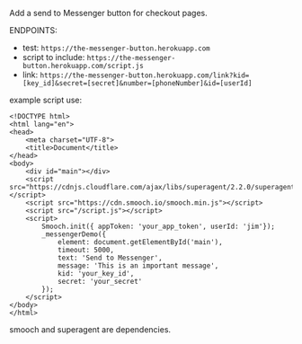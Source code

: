 Add a send to Messenger button for checkout pages.

ENDPOINTS:
- test: `https://the-messenger-button.herokuapp.com`
- script to include: `https://the-messenger-button.herokuapp.com/script.js`
- link: `https://the-messenger-button.herokuapp.com/link?kid=[key_id]&secret=[secret]&number=[phoneNumber]&id=[userId]`

example script use:
```
<!DOCTYPE html>
<html lang="en">
<head>
    <meta charset="UTF-8">
    <title>Document</title>
</head>
<body>
    <div id="main"></div>
    <script src="https://cdnjs.cloudflare.com/ajax/libs/superagent/2.2.0/superagent.min.js"></script>
    <script src="https://cdn.smooch.io/smooch.min.js"></script>
    <script src="/script.js"></script>
    <script>
        Smooch.init({ appToken: 'your_app_token', userId: 'jim'});
        _messengerDemo({
            element: document.getElementById('main'),
            timeout: 5000,
            text: 'Send to Messenger',
            message: 'This is an important message',
            kid: 'your_key_id',
            secret: 'your_secret'
        });
    </script>
</body>
</html>
```
smooch and superagent are dependencies.
